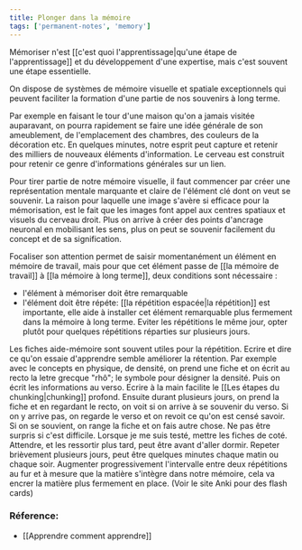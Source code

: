 ```yaml
---
title: Plonger dans la mémoire
tags: ['permanent-notes', 'memory']
---
```


Mémoriser n'est [[c'est quoi l'apprentissage|qu'une étape de l'apprentissage]] et du développement d'une expertise, mais c'est souvent une étape essentielle.

On dispose de systèmes de mémoire visuelle et spatiale exceptionnels qui peuvent faciliter la formation d'une partie de nos souvenirs à long terme. 

Par exemple en faisant le tour d'une maison qu'on a jamais visitée auparavant, on pourra rapidement se faire une idée générale de son ameublement, de l'emplacement des chambres, des couleurs de la décoration etc. En quelques minutes, notre esprit peut capture et retenir des milliers de nouveaux éléments d'information. Le cerveau est construit pour retenir ce genre d'informations générales sur un lien. 

Pour tirer partie de notre mémoire visuelle, il faut commencer par créer une représentation mentale marquante et claire de l'élément clé dont on veut se souvenir. La raison pour laquelle une image s'avère si efficace pour la mémorisation, est le fait que les images font appel aux centres spatiaux et visuels du cerveau droit. Plus on arrive à créer des points d'ancrage neuronal en mobilisant les sens, plus on peut se souvenir facilement du concept et de sa signification. 

Focaliser son attention permet de saisir momentanément un élément en mémoire de travail, mais pour que cet élément passe de [[la mémoire de travail]] à [[la mémoire à long terme]], deux conditions sont nécessaire : 
- l'élément à mémoriser doit être remarquable
- l'élément doit être répéte: [[la répétition espacée|la répétition]] est importante, elle aide à installer cet élément remarquable plus fermement dans la mémoire à long terme. Eviter les répétitions le même jour, opter plutôt pour quelques répétitions réparties sur plusieurs jours. 

Les fiches aide-mémoire sont souvent utiles pour la répétition. Ecrire et dire ce qu'on essaie d'apprendre semble améliorer la rétention. Par exemple avec le concepts en physique, de densité, on prend une fiche et on écrit au recto la letre grecque "rhô"; le symbole pour désigner la densité. Puis on écrit les informations au verso. Ecrire à la main facilite le [[Les étapes du chunking|chunking]] profond. Ensuite durant plusieurs jours, on prend la fiche et en regardant le recto, on voit si on arrive à se souvenir du verso. Si on y arrive pas, on regarde le verso et on revoit ce qu'on est censé savoir. Si on se souvient, on range la fiche et on fais autre chose. Ne pas être surpris si c'est difficile. 
Lorsque je me suis testé, mettre les fiches de coté. Attendre, et les ressortir plus tard, peut être avant d'aller dormir. Repeter brièvement plusieurs jours, peut être quelques minutes chaque matin ou chaque soir. Augmenter progressivement l'intervalle entre deux répétitions au fur et à mesure que la matière s'intègre dans notre mémoire, cela va encrer la matière plus fermement en place. (Voir le site Anki pour des flash cards)

### Réference: 
- [[Apprendre comment apprendre]]
